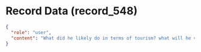 # Record Data (record_548)

```json
{
  "role": "user",
  "content": "What did he likely do in terms of tourism? what will he value when buying a home? "
}
```
